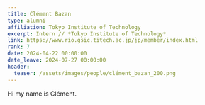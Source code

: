 ```yaml
---
title: Clément Bazan
type: alumni
affiliation: Tokyo Institute of Technology
excerpt: Intern // *Tokyo Institute of Technology*
link: https://www.rio.gsic.titech.ac.jp/jp/member/index.html
rank: 7
date: 2024-04-22 00:00:00
date_leave: 2024-07-27 00:00:00
header:
  teaser: /assets/images/people/clément_bazan_200.png
---
```


Hi my name is Clément.
